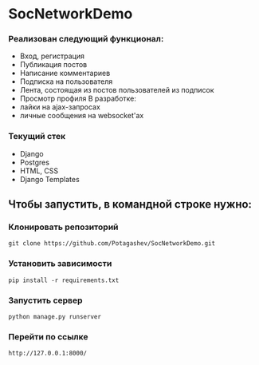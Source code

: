 # SocNetworkDemo
### Реализован следующий функционал:
- Вход, регистрация
- Публикация постов
- Написание комментариев
- Подписка на пользователя
- Лента, состоящая из постов пользователей из подписок
- Просмотр профиля
В разработке:
- лайки на ajax-запросах
- личные сообщения на websocket'ах
### Текущий стек
- Django
- Postgres
- HTML, CSS
- Django Templates 

## Чтобы запустить, в командной строке нужно:
### Клонировать репозиторий
```
git clone https://github.com/Potagashev/SocNetworkDemo.git
```
### Установить зависимости
```
pip install -r requirements.txt
```
### Запустить сервер
```
python manage.py runserver
```
### Перейти по ссылке
```
http://127.0.0.1:8000/
```
